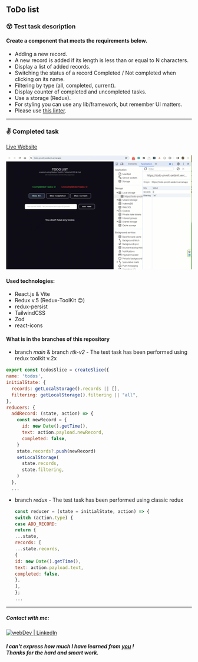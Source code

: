 ## ToDo list

### 😲 Test task description

#### Create a component that meets the requirements below.

- Adding a new record.
- A new record is added if its length is less than or equal to N characters.
- Display a list of added records.
- Switching the status of a record Completed / Not completed when clicking on its name.
- Filtering by type (all, completed, current).
- Display counter of completed and uncompleted tasks.
- Use a storage (Redux).
- For styling you can use any lib/framework, but remember UI matters.
- Please use [this linter](https://github.com/wemake-services/wemake-frontend-styleguide).

---

### ✌️ Completed task

[Live Website](https://todo-prvolt-sxidsvit.vercel.app/)

![](demo.gif)

#### Used technologies:

- React.js & Vite
- Redux v.5 (Redux-ToolKit 😊)
- redux-persist
- TailwindCSS
- Zod
- react-icons

#### What is in the branches of this repository

- branch _main_ & branch _rtk-v2_ - The test task has been performed using redux toolkit v.2x

```js
export const todosSlice = createSlice({
name: 'todos',
initialState: {
  records: getLocalStorage().records || [],
  filtering: getLocalStorage().filtering || "all",
},
reducers: {
  addRecord: (state, action) => {
    const newRecord = {
      id: new Date().getTime(),
      text: action.payload.newRecord,
      completed: false,
    }
    state.records?.push(newRecord)
    setLocalStorage(
      state.records,
      state.filtering,
    )
  },
  ...
```

- branch _redux_ - The test task has been performed using classic redux

  ```js
  const reducer = (state = initialState, action) => {
  switch (action.type) {
  case ADD_RECORD:
  return {
  ...state,
  records: [
  ...state.records,
  {
  id: new Date().getTime(),
  text: action.payload.text,
  completed: false,
  },
  ],
  };
  ...
  ```

---

##### Contact with me:

[<img alt="webDev | LinkedIn" src="https://img.shields.io/badge/linkedin-0077B5.svg?&style=for-the-badge&logo=linkedin&logoColor=white" />][linkedin]

[linkedin]: https://www.linkedin.com/in/sergiy-antonyuk/

##### I can't express how much I have learned from [you](https://www.youtube.com/channel/UCFq12kPZg4wTNPO7V_g3B-A) ! <br> Thanks for the hard and smart work.

```

```
